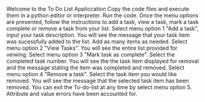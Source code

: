 Welcome to the To Do List Appliccation 
Copy the code files and execute them in a python editor or interpreter. 
Run the code. 
Once the menu options are presented, follow the instructions to add a task, view a task, mark a task complete or remove a task from your list. 
Select menu option 1 "Add a task", input your task description. You will see the message that your task item was sucessfully added to the list. Add as many items as needed. 
Select menu option 2 "View Tasks". You will see the entire list provided for veiwing. 
Select menu option 3 "Mark task as complete". Select the completed task number. You will see the the task item displayed for removal and the message stating the item was completed and removed. 
Select menu option 4 "Remove a task". Select the task item you would like removed. You will see the message that the selected task item has been removed. 
You can exit the To-do-list at any time by select menu option 5. 
Attribute and value errors have been accounted for. 
